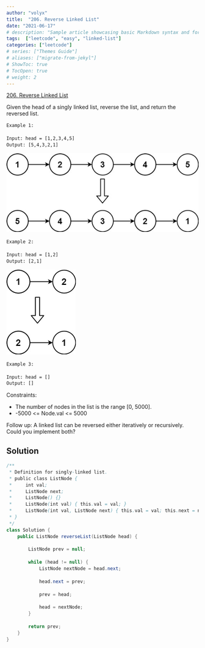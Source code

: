 ```yaml
---
author: "volyx"
title:  "206. Reverse Linked List"
date: "2021-06-17"
# description: "Sample article showcasing basic Markdown syntax and formatting for HTML elements."
tags:  ["leetcode", "easy", "linked-list"]
categories: ["leetcode"]
# series: ["Themes Guide"]
# aliases: ["migrate-from-jekyl"]
# ShowToc: true
# TocOpen: true
# weight: 2
---
```


[206. Reverse Linked List](https://leetcode.com/problems/reverse-linked-list/)

Given the head of a singly linked list, reverse the list, and return the reversed list.

```txt
Example 1:

Input: head = [1,2,3,4,5]
Output: [5,4,3,2,1]
```

![ex1](/images/2021-06-17-reverse-ex1.jpg)

```txt
Example 2:

Input: head = [1,2]
Output: [2,1]
```

![ex2](/images/2021-06-17-reverse-ex2.jpg)

```txt
Example 3:

Input: head = []
Output: []
```

Constraints:

- The number of nodes in the list is the range [0, 5000].
- -5000 <= Node.val <= 5000

Follow up: A linked list can be reversed either iteratively or recursively. Could you implement both?

## Solution

```java
/**
 * Definition for singly-linked list.
 * public class ListNode {
 *     int val;
 *     ListNode next;
 *     ListNode() {}
 *     ListNode(int val) { this.val = val; }
 *     ListNode(int val, ListNode next) { this.val = val; this.next = next; }
 * }
 */
class Solution {
    public ListNode reverseList(ListNode head) {
        
        ListNode prev = null;

        while (head != null) {
            ListNode nextNode = head.next;
            
            head.next = prev;
            
            prev = head;
            
            head = nextNode;
        }
        
        return prev;
    }
}
```
